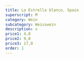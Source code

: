 ```yaml
---
title: La Estrella blanco, Spain
superscript: M
category: Wein
subcategory: Weisswein
description: x
price1: 4,0
price2: 9,0
price3: 17,0
order: 1
---
```

